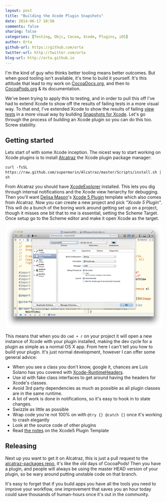```yaml
---
layout: post
title: "Building the Xcode Plugin Snapshots"
date: 2014-06-17 10:50
comments: false
sharing: false
categories: [Testing, Objc, Cocoa, Xcode, Plugins, iOS]
author: Orta
github-url: https://github.com/orta
twitter-url: http://twitter.com/orta
blog-url: http://orta.github.io
---
```


I'm the kind of guy who thinks better tooling means better outcomes. But when good tooling isn't available, it's time to build it yourself. It's this attitude that lead to my work on [CocoaDocs.org](http://cocoadocs.org), and then to [CocoaPods.org](http://cocoapods.org) & its documentation.

We've been trying to apply this to testing, and in order to pull this off I've had to extend Xcode to show off the results of failing tests in a more visual way. To that end, I've extended Xcode to show the results of failing [view tests](https://github.com/facebook/ios-snapshot-test-case) in a more visual way by building [Snapshots for Xcode](https://github.com/orta/snapshots).  Let's go through the process of building an Xcode plugin so you can do this too. Screw stability.

<!-- more -->

## Getting started

Lets start of with some Xcode inception. The nicest way to start working on Xcode plugins is to install [Alcatraz](http://alcatraz.io) the Xcode plugin package manager:

```
curl -fsSL https://raw.github.com/supermarin/Alcatraz/master/Scripts/install.sh | sh
```

From Alcatraz you should have [XcodeExplorer](https://github.com/edwardaux/XcodeExplorer) installed. This lets you dig through internal notifications and the Xcode view heriarchy for debugging. Then you'll want [Delisa Mason](http://delisa.me)'s [Xcode 5 Plugin](https://github.com/kattrali/Xcode5-Plugin-Template) template which also comes from Alcatraz. Now you can create a new project and pick _"Xcode 5 Plugin"_. This will do a bunch of the boring work around getting set up on a project, though it misses one bit that to me is essential, setting the Scheme Target. Once setup go to the Scheme editor and make it open Xcode as the target.

![Go set you target dangit](/images/2014-06-17-building-the-xcode-plugin-snapshots/scheme.png)

This means that when you do `cmd + r` on your project it will open a new instance of Xcode with your plugin installed, making the dev cycle for a plugin as simple as a normal OS X app. From here I can't tell you how to build your plugin. It's just normal development, however I can offer some general advice:

* When you see a class you don't know, google it, chances are Luis Solano has you covered with [Xcode-RuntimeHeaders](https://github.com/luisobo/Xcode-RuntimeHeaders).
* Use id with fake class interfaces to get around having the headers for Xcode's classes.
* Avoid 3rd party dependencies as much as possible as all plugin classes are in the same runtime.
* A lot of work is done in notifications, so it's easy to hook in to state changes.
* Swizzle as little as possible
* Wrap code you're not 100% on with `@try {} @catch {}` once it's working to crash elegantly
* Look at the source code of other plugins
* Read [the notes](https://github.com/kattrali/Xcode5-Plugin-Template#notes) on the Xcode5 Plugin Template

## Releasing

Next up you want to get it on Alcatraz, this is just a pull request to the [alcatraz-packages repo](https://github.com/supermarin/alcatraz-packages), it's like the old days of CocoaPods! Then you have a plugin, and people will always be using the master HEAD version of your plugin, so be wary around putting unstable code on that branch.

It's easy to forget that if you build apps you have all the tools you need to improve your workflow, one improvement that saves you an hour today could save thousands of human-hours once it's out in the community.
